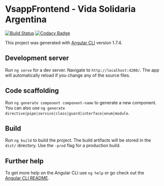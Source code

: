 # VsappFrontend - Vida Solidaria Argentina

[![Build Status](https://travis-ci.org/marivgil/VSApp-Frontend.svg?branch=master)](https://travis-ci.org/marivgil/VSApp-Frontend)
[![Codacy Badge](https://api.codacy.com/project/badge/Grade/d9c5d7550f754427b8c72259aa4e7af5)](https://www.codacy.com/app/marivgil/VSApp-Frontend?utm_source=github.com&amp;utm_medium=referral&amp;utm_content=marivgil/VSApp-Frontend&amp;utm_campaign=Badge_Grade)

This project was generated with [Angular CLI](https://github.com/angular/angular-cli) version 1.7.4.

## Development server

Run `ng serve` for a dev server. Navigate to `http://localhost:4200/`. The app will automatically reload if you change any of the source files.

## Code scaffolding

Run `ng generate component component-name` to generate a new component. You can also use `ng generate directive|pipe|service|class|guard|interface|enum|module`.

## Build

Run `ng build` to build the project. The build artifacts will be stored in the `dist/` directory. Use the `-prod` flag for a production build.

## Further help

To get more help on the Angular CLI use `ng help` or go check out the [Angular CLI README](https://github.com/angular/angular-cli/blob/master/README.md).
